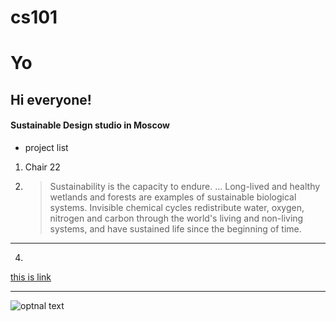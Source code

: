 # cs101
# Yo
## Hi everyone!
#### Sustainable Design studio in Moscow
* project list
1. Chair 22
2. > Sustainability is the capacity to endure. ... Long-lived and healthy wetlands and forests are examples of sustainable biological systems. Invisible chemical cycles redistribute water, oxygen, nitrogen and carbon through the world's living and non-living systems, and have sustained life since the beginning of time.
***

4. 
[this is link](https://www.google.com/search?q=github&oq=github&aqs=chrome..69i57j35i39j0l4.3918j0j7&sourceid=chrome&ie=UTF-8)
___
![optnal text](https://3dnews.ru/assets/external/illustrations/2019/01/08/980747/sm.github-announces-free-unlimited-private-repositories-524462-2.750.png)

